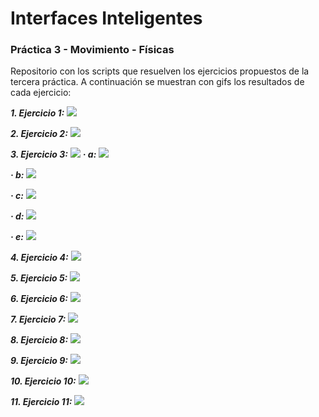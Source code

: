 # Interfaces Inteligentes
### Práctica 3 - Movimiento - Físicas

Repositorio con los scripts que resuelven los ejercicios propuestos de la tercera práctica. A continuación se muestran con gifs los resultados de cada ejercicio:

***1. Ejercicio 1:***
![](https://github.com/danicglez/Interfaces-Inteligentes-P3/blob/main/GIFs/ej1.gif)

***2. Ejercicio 2:***
![](https://github.com/danicglez/Interfaces-Inteligentes-P3/blob/main/GIFs/ej2.gif)

***3. Ejercicio 3:***
![](https://github.com/danicglez/Interfaces-Inteligentes-P3/blob/main/GIFs/ej3.gif)
***· a:***
![](https://github.com/danicglez/Interfaces-Inteligentes-P3/blob/main/GIFs/ej3_a.gif)
    
***· b:***
![](https://github.com/danicglez/Interfaces-Inteligentes-P3/blob/main/GIFs/ej3_b.gif)
    
***· c:***
![](https://github.com/danicglez/Interfaces-Inteligentes-P3/blob/main/GIFs/ej3_c.gif)
    
***· d:***
![](https://github.com/danicglez/Interfaces-Inteligentes-P3/blob/main/GIFs/ej3_d.gif)
    
***· e:***
![](https://github.com/danicglez/Interfaces-Inteligentes-P3/blob/main/GIFs/ej3_e.gif)

***4. Ejercicio 4:***
![](https://github.com/danicglez/Interfaces-Inteligentes-P3/blob/main/GIFs/ej4.gif)

***5. Ejercicio 5:***
![](https://github.com/danicglez/Interfaces-Inteligentes-P3/blob/main/GIFs/ej5.gif)

***6. Ejercicio 6:***
![](https://github.com/danicglez/Interfaces-Inteligentes-P3/blob/main/GIFs/ej6.gif)

***7. Ejercicio 7:***
![](https://github.com/danicglez/Interfaces-Inteligentes-P3/blob/main/GIFs/ej7.gif)

***8. Ejercicio 8:***
![](https://github.com/danicglez/Interfaces-Inteligentes-P3/blob/main/GIFs/ej8.gif)

***9. Ejercicio 9:***
![](https://github.com/danicglez/Interfaces-Inteligentes-P3/blob/main/GIFs/ej9.gif)

***10. Ejercicio 10:***
![](https://github.com/danicglez/Interfaces-Inteligentes-P3/blob/main/GIFs/ej10.gif)

***11. Ejercicio 11:***
![](https://github.com/danicglez/Interfaces-Inteligentes-P3/blob/main/GIFs/ej11.gif)

